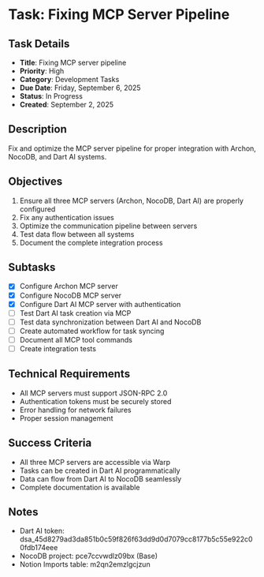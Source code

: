 # Task: Fixing MCP Server Pipeline

## Task Details
- **Title**: Fixing MCP server pipeline
- **Priority**: High
- **Category**: Development Tasks
- **Due Date**: Friday, September 6, 2025
- **Status**: In Progress
- **Created**: September 2, 2025

## Description
Fix and optimize the MCP server pipeline for proper integration with Archon, NocoDB, and Dart AI systems.

## Objectives
1. Ensure all three MCP servers (Archon, NocoDB, Dart AI) are properly configured
2. Fix any authentication issues
3. Optimize the communication pipeline between servers
4. Test data flow between all systems
5. Document the complete integration process

## Subtasks
- [x] Configure Archon MCP server
- [x] Configure NocoDB MCP server  
- [x] Configure Dart AI MCP server with authentication
- [ ] Test Dart AI task creation via MCP
- [ ] Test data synchronization between Dart AI and NocoDB
- [ ] Create automated workflow for task syncing
- [ ] Document all MCP tool commands
- [ ] Create integration tests

## Technical Requirements
- All MCP servers must support JSON-RPC 2.0
- Authentication tokens must be securely stored
- Error handling for network failures
- Proper session management

## Success Criteria
- All three MCP servers are accessible via Warp
- Tasks can be created in Dart AI programmatically
- Data can flow from Dart AI to NocoDB seamlessly
- Complete documentation is available

## Notes
- Dart AI token: dsa_45d8279ad3da851b0c59f826f63dd9d0d7079cc8177b5c55e922c00fdb174eee
- NocoDB project: pce7ccvwdlz09bx (Base)
- Notion Imports table: m2qn2emzlgcjzun

